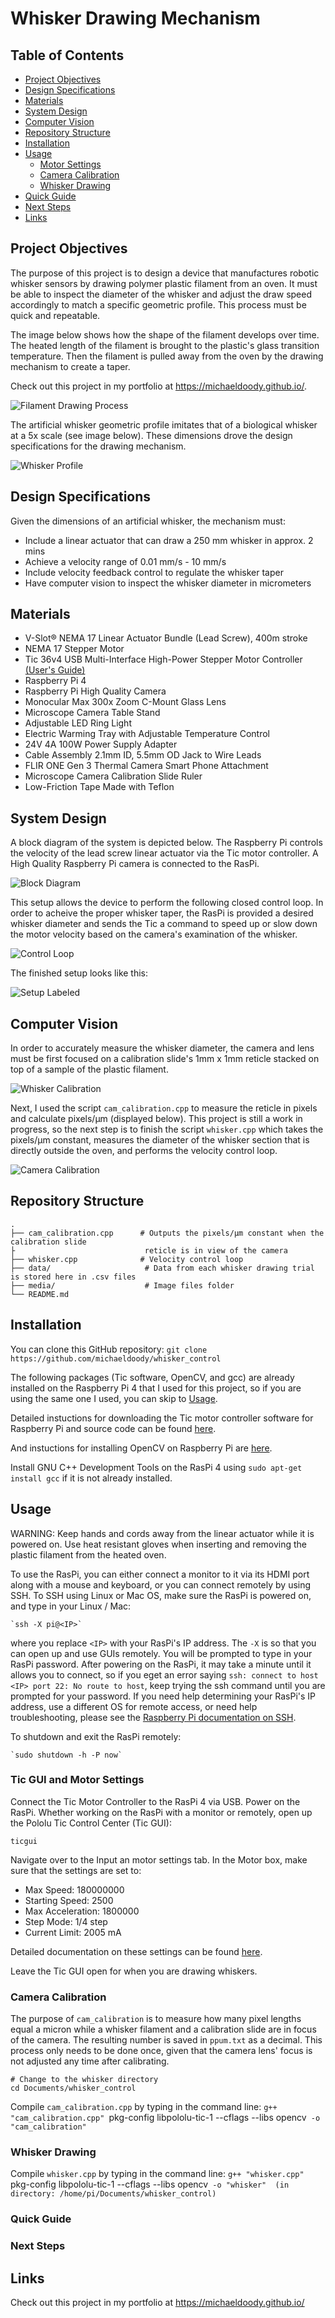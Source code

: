 # Whisker Drawing Mechanism

## Table of Contents
- [Project Objectives](#project-objectives)
- [Design Specifications](#design-specifications)
- [Materials](#materials)
- [System Design](#system-design)
- [Computer Vision](#computer-vision)
- [Repository Structure](#repository-structure)
- [Installation](#installation)
- [Usage](#usage)
    - [Motor Settings](#motor-settings)
    - [Camera Calibration](#camera-calibration)
    - [Whisker Drawing](#whisker-drawing)
- [Quick Guide](#quick-guide)
- [Next Steps](#next-steps)
- [Links](#links)

## Project Objectives

The purpose of this project is to design a device that manufactures robotic whisker sensors by drawing polymer plastic filament from an oven. It must be able to inspect the diameter of the whisker and adjust the draw speed accordingly to match a specific geometric profile. This process must be quick and repeatable. 

The image below shows how the shape of the filament develops over time. The heated length of the filament is brought to the plastic's glass transition temperature. Then the filament is pulled away from the oven by the drawing mechanism to create a taper.

Check out this project in my portfolio at https://michaeldoody.github.io/.
 
 
![Filament Drawing Process](media/whisker_drawing.png)


The artificial whisker geometric profile imitates that of a biological whisker at a 5x scale (see image below). These dimensions drove the design specifications for the drawing mechanism. 


![Whisker Profile](media/whisker_geometry.png)

## Design Specifications

Given the dimensions of an artificial whisker, the mechanism must:
- Include a linear actuator that can draw a 250 mm whisker in approx. 2 mins
- Achieve a velocity range of 0.01 mm/s - 10 mm/s
- Include velocity feedback control to regulate the whisker taper
- Have computer vision to inspect the whisker diameter in micrometers

## Materials
- V-Slot® NEMA 17 Linear Actuator Bundle (Lead Screw), 400m stroke
- NEMA 17 Stepper Motor
- Tic 36v4 USB Multi-Interface High-Power Stepper Motor Controller [(User's Guide)](https://www.pololu.com/docs/0J71)
- Raspberry Pi 4
- Raspberry Pi High Quality Camera
- Monocular Max 300x Zoom C-Mount Glass Lens
- Microscope Camera Table Stand
- Adjustable LED Ring Light
- Electric Warming Tray with Adjustable Temperature Control
- 24V 4A 100W Power Supply Adapter
- Cable Assembly 2.1mm ID, 5.5mm OD Jack to Wire Leads
- FLIR ONE Gen 3 Thermal Camera Smart Phone Attachment
- Microscope Camera Calibration Slide Ruler
- Low-Friction Tape Made with Teflon


## System Design
A block diagram of the system is depicted below. The Raspberry Pi controls the velocity of the lead screw linear actuator via the Tic motor controller. A High Quality Raspberry Pi camera is connected to the RasPi. 

![Block Diagram](media/block_diagram.png)

This setup allows the device to perform the following closed control loop. In order to acheive the proper whisker taper, the RasPi is provided a desired whisker diameter and sends the Tic a command to speed up or slow down the motor velocity based on the camera's examination of the whisker.

![Control Loop](media/control_loop.png)

The finished setup looks like this:

![Setup Labeled](media/setup_labeled.png)

## Computer Vision

In order to accurately measure the whisker diameter, the camera and lens must be first focused on a calibration slide's  1mm x 1mm reticle stacked on top of a sample of the plastic filament.

![Whisker Calibration](media/whisker_calibration.png)

Next, I used the script `cam_calibration.cpp` to measure the reticle in pixels and calculate pixels/μm (displayed below). This project is still a work in progress, so the next step is to finish the script `whisker.cpp` which takes the pixels/μm constant, measures the diameter of the whisker section that is directly outside the oven, and performs the velocity control loop.

![Camera Calibration](media/cam_calibration.png)

## Repository Structure

    .
    ├── cam_calibration.cpp      # Outputs the pixels/μm constant when the calibration slide
    ├                             reticle is in view of the camera
    ├── whisker.cpp              # Velocity control loop
    ├── data/                     # Data from each whisker drawing trial is stored here in .csv files
    ├── media/                    # Image files folder
    └── README.md

## Installation

You can clone this GitHub repository: `git clone https://github.com/michaeldoody/whisker_control`

The following packages (Tic software, OpenCV, and gcc) are already installed on the Raspberry Pi 4 that I used for this project, so if you are using the same one I used, you can skip to [Usage](#usage).

Detailed instuctions for downloading the Tic motor controller software for Raspberry Pi and source code can be found [here](https://www.pololu.com/docs/0J71/3.2).

And instuctions for installing OpenCV on Raspberry Pi are [here](https://www.learnopencv.com/install-opencv-4-on-raspberry-pi/).

Install GNU C++ Development Tools on the RasPi 4 using `sudo apt-get install gcc` if it is not already installed.

## Usage
WARNING: Keep hands and cords away from the linear actuator while it is powered on. Use heat resistant gloves when inserting and removing the plastic filament from the heated oven.

To use the RasPi, you can either connect a monitor to it via its HDMI port along with a mouse and keyboard, or you can connect remotely by using SSH. To SSH using Linux or Mac OS, make sure the RasPi is powered on, and type in your Linux / Mac:

```shell
`ssh -X pi@<IP>`
```

where you replace `<IP>` with your RasPi's IP address. The `-X` is so that you can open up and use GUIs remotely. You will be prompted to type in your RasPi password. After powering on the RasPi, it may take a minute until it allows you to connect, so if you eget an error saying `ssh: connect to host <IP> port 22: No route to host`, keep trying the ssh command until you are prompted for your password. If you need help determining your RasPi's IP address, use a different OS for remote access, or need help troubleshooting, please see the [Raspberry Pi documentation on SSH](https://www.raspberrypi.org/documentation/remote-access/ssh/). 

To shutdown and exit the RasPi remotely:

```shell
`sudo shutdown -h -P now`
```

### Tic GUI and Motor Settings
Connect the Tic Motor Controller to the RasPi 4 via USB. Power on the RasPi. Whether working on the RasPi with a monitor or remotely, open up the Pololu Tic Control Center (Tic GUI):

```shell
ticgui
```

Navigate over to the Input an motor settings tab. In the Motor box, make sure that the settings are set to:
- Max Speed: 180000000
- Starting Speed: 2500
- Max Acceleration: 1800000
- Step Mode: 1/4 step
- Current Limit: 2005 mA

Detailed documentation on these settings can be found [here](https://www.pololu.com/docs/0J71/4.3).

Leave the Tic GUI open for when you are drawing whiskers.

### Camera Calibration
The purpose of `cam_calibration` is to measure how many pixel lengths equal a micron while a whisker filament and a calibration slide are in focus of the camera. The resulting number is saved in `ppum.txt` as a decimal. This process only needs to be done once, given that the camera lens' focus is not adjusted any time after calibrating.

```shell
# Change to the whisker directory
cd Documents/whisker_control

```
Compile `cam_calibration.cpp` by typing in the command line:
`g++ "cam_calibration.cpp" `pkg-config libpololu-tic-1 --cflags --libs opencv` -o "cam_calibration"`

### Whisker Drawing
Compile `whisker.cpp` by typing in the command line:
`g++ "whisker.cpp" `pkg-config libpololu-tic-1 --cflags --libs opencv` -o "whisker"  (in directory: /home/pi/Documents/whisker_control)`


### Quick Guide


### Next Steps


## Links
Check out this project in my portfolio at https://michaeldoody.github.io/
